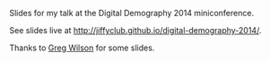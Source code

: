 Slides for my talk at the Digital Demography 2014 miniconference.

See slides live at http://jiffyclub.github.io/digital-demography-2014/.

Thanks to [Greg Wilson](http://third-bit.com) for some slides.
